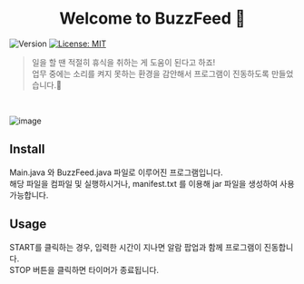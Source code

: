 <h1 align="center">Welcome to BuzzFeed 👋</h1>
<p>
  <img alt="Version" src="https://img.shields.io/badge/version-1.0.0-blue.svg?cacheSeconds=2592000" />
  <a href="mit" target="_blank">
    <img alt="License: MIT" src="https://img.shields.io/badge/License-MIT-yellow.svg" />
  </a>
</p>

> 일을 할 땐 적절히 휴식을 취하는 게 도움이 된다고 하죠!<br>
> 업무 중에는 소리를 켜지 못하는 환경을 감안해서 프로그램이 진동하도록 만들었습니다.🙂

<br>

![image](https://github.com/binary-river/BuzzFeed/assets/66468384/7a7ac65e-d583-476b-b75c-bc9f973f0241)



## Install
Main.java 와 BuzzFeed.java 파일로 이루어진 프로그램입니다.<br>
해당 파일을 컴파일 및 실행하시거나, manifest.txt 를 이용해 jar 파일을 생성하여 사용 가능합니다.

## Usage
START를 클릭하는 경우, 입력한 시간이 지나면 알람 팝업과 함께 프로그램이 진동합니다.<br>
STOP 버튼을 클릭하면 타이머가 종료됩니다.<br>

